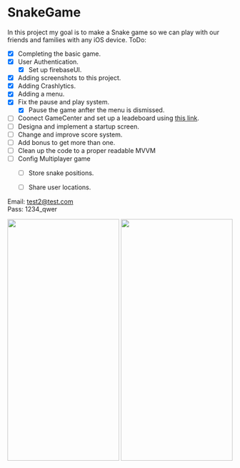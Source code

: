 # SnakeGame
In this project my goal is to make a Snake game so we can play with our friends and families with any iOS device.
ToDo:
- [x] Completing the basic game.
- [x] User Authentication.
  - [x] Set up firebaseUI. 
- [x] Adding screenshots to this project.
- [x] Adding Crashlytics.
- [x] Adding a menu.
- [x] Fix the pause and play system.
  - [x] Pause the game anfter the menu is dismissed.
- [ ] Coonect GameCenter and set up a leadeboard using [this link](https://www.freecodecamp.org/news/how-to-implement-a-leaderboard-in-swiftui/).
- [ ] Designa and implement a startup screen.
- [ ] Change and improve score system.
- [ ] Add bonus to get more than one. 
- [ ] Clean up the code to a proper readable MVVM
- [ ] Config Multiplayer game
  - [ ] Store snake positions. 
  - [ ] Share user locations.


Email: test2@test.com<br>Pass: 1234_qwer

<img src="https://user-images.githubusercontent.com/7261365/136142894-5ffd0b99-548d-4f32-b7e2-0524e58ac937.png" width="250" height="541" /> <img src="https://user-images.githubusercontent.com/7261365/136142896-0408bdf4-79e5-43e5-8dfd-45d1f17c5578.png" width="250" height="541" />
